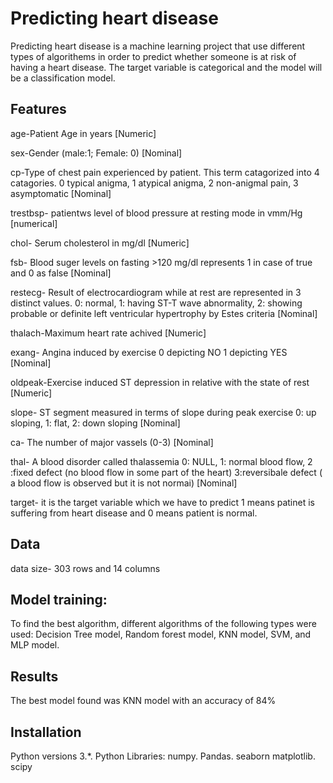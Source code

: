 # Predicting heart disease

Predicting heart disease is a machine learning project that use different types of algorithems
in order to predict whether someone is at risk of having a heart disease. 
The target variable is categorical and the model will be a classification model.

## Features

age-Patient Age in years [Numeric]

sex-Gender (male:1; Female: 0) [Nominal]

cp-Type of chest pain experienced by patient. This term catagorized into 4 catagories. 0 typical anigma, 1 atypical anigma, 2 non-anigmal pain, 3 asymptomatic [Nominal]

trestbsp- patientws level of blood pressure at resting mode in vmm/Hg [numerical]

chol- Serum cholesterol in mg/dl [Numeric]

fsb- Blood suger levels on fasting >120 mg/dl represents 1 in case of true and 0 as false [Nominal]

restecg- Result of electrocardiogram while at rest are represented in 3 distinct values. 0: normal, 1: having ST-T wave abnormality, 2: showing probable or definite left ventricular hypertrophy by Estes criteria [Nominal]

thalach-Maximum heart rate achived [Numeric]

exang- Angina induced by exercise 0 depicting NO 1 depicting YES [Nominal]

oldpeak-Exercise induced ST depression in relative with the state of rest [Numeric]

slope- ST segment measured in terms of slope during peak exercise 
0: up sloping,  1: flat, 2: down sloping [Nominal]

ca- The number of major vassels (0-3) [Nominal]

thal- A blood disorder called thalassemia
0: NULL, 1: normal blood flow, 2 :fixed defect (no blood flow in some part of the heart) 3:reversibale defect ( a blood flow is observed but it is not normai) [Nominal]

target- it is the target variable which we have to predict 1 means patinet is suffering from heart disease and 0 means patient is normal.

## Data

data size- 303 rows and 14 columns

## Model training:

To find the best algorithm, different algorithms of the following types were used:
Decision Tree model, Random forest model, KNN model, SVM, and MLP model. 

## Results

The best model found was KNN model with an accuracy of 84%

## Installation

Python versions 3.*.
Python Libraries:
numpy.
Pandas.
seaborn
matplotlib.
scipy
